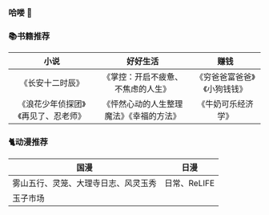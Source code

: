 ### 哈喽 👋

### 📚书籍推荐
|小说|好好生活|赚钱|
|:---:|:---:|:---:|
|《长安十二时辰》|《掌控：开启不疲惫、不焦虑的人生》|《穷爸爸富爸爸》《小狗钱钱》|
|《浪花少年侦探团》《再见了、忍老师》|《怦然心动的人生整理魔法》《幸福的方法》|《牛奶可乐经济学》|

### 🐈动漫推荐
|国漫|日漫|
|---|----|
|雾山五行、灵笼、大理寺日志、风灵玉秀|日常、ReLIFE|
|玉子市场||


<!--
**Urchinzhou/Urchinzhou** is a ✨ _special_ ✨ repository because its `README.md` (this file) appears on your GitHub profile.

Here are some ideas to get you started:

- 🔭 I’m currently working on ...
- 🌱 I’m currently learning ...
- 👯 I’m looking to collaborate on ...
- 🤔 I’m looking for help with ...
- 💬 Ask me about ...
- 📫 How to reach me: ...
- 😄 Pronouns: ...
- ⚡ Fun fact: ...
-->
